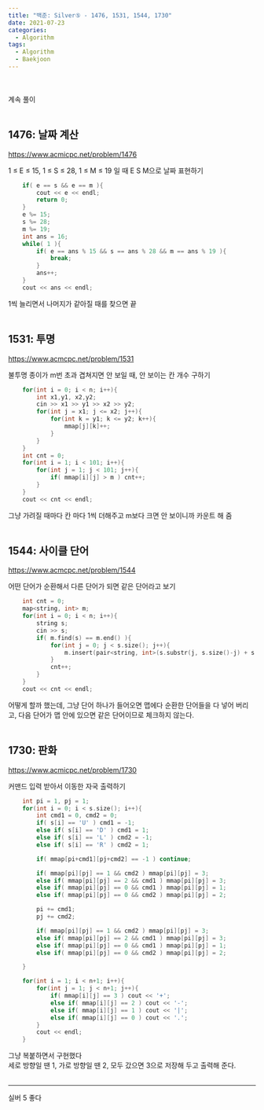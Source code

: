 ```yaml
---
title: "백준: Silver⑤ - 1476, 1531, 1544, 1730"
date: 2021-07-23
categories:
  - Algorithm
tags:
  - Algorithm
  - Baekjoon
---
```


<br></br>
계속 풀이
<br></br>

## 1476: 날짜 계산
https://www.acmicpc.net/problem/1476

1 ≤ E ≤ 15, 1 ≤ S ≤ 28, 1 ≤ M ≤ 19 일 때 E S M으로 날짜 표현하기

```cpp
    if( e == s && e == m ){
        cout << e << endl;
        return 0;
    }
    e %= 15;
    s %= 28;
    m %= 19;
    int ans = 16;
    while( 1 ){
        if( e == ans % 15 && s == ans % 28 && m == ans % 19 ){
            break;
        }
        ans++;
    }
    cout << ans << endl;
```
1씩 늘리면서 나머지가 같아질 때를 찾으면 끝
<br></br>

## 1531: 투명
https://www.acmcpc.net/problem/1531

불투명 종이가 m번 초과 겹쳐지면 안 보일 때, 안 보이는 칸 개수 구하기

```cpp
    for(int i = 0; i < n; i++){
        int x1,y1, x2,y2;
        cin >> x1 >> y1 >> x2 >> y2;
        for(int j = x1; j <= x2; j++){
            for(int k = y1; k <= y2; k++){
                mmap[j][k]++;
            }
        }
    }
    int cnt = 0;
    for(int i = 1; i < 101; i++){
        for(int j = 1; j < 101; j++){
            if( mmap[i][j] > m ) cnt++;
        }
    }
    cout << cnt << endl;
```
그냥 가려질 때마다 칸 마다 1씩 더해주고 m보다 크면 안 보이니까 카운트 해 줌
<br></br>

## 1544: 사이클 단어
https://www.acmcpc.net/problem/1544

어떤 단어가 순환해서 다른 단어가 되면 같은 단어라고 보기

```cpp
    int cnt = 0;
    map<string, int> m;
    for(int i = 0; i < n; i++){
        string s;
        cin >> s;
        if( m.find(s) == m.end() ){
            for(int j = 0; j < s.size(); j++){
                m.insert(pair<string, int>(s.substr(j, s.size()-j) + s.substr(0, j), 1));
            }
            cnt++;
        }
    }
    cout << cnt << endl;
```
어떻게 할까 했는데, 그냥 단어 하나가 들어오면 맵에다 순환한 단어들을 다 넣어 버리고, 다음 단어가 맵 안에 있으면 같은 단어이므로 체크하지 않는다.
<br></br>

## 1730: 판화
https://www.acmicpc.net/problem/1730

커맨드 입력 받아서 이동한 자국 출력하기

```cpp
    int pi = 1, pj = 1;
    for(int i = 0; i < s.size(); i++){
        int cmd1 = 0, cmd2 = 0;
        if( s[i] == 'U' ) cmd1 = -1;
        else if( s[i] == 'D' ) cmd1 = 1;
        else if( s[i] == 'L' ) cmd2 = -1;
        else if( s[i] == 'R' ) cmd2 = 1;

        if( mmap[pi+cmd1][pj+cmd2] == -1 ) continue;

        if( mmap[pi][pj] == 1 && cmd2 ) mmap[pi][pj] = 3;
        else if( mmap[pi][pj] == 2 && cmd1 ) mmap[pi][pj] = 3;
        else if( mmap[pi][pj] == 0 && cmd1 ) mmap[pi][pj] = 1;
        else if( mmap[pi][pj] == 0 && cmd2 ) mmap[pi][pj] = 2;

        pi += cmd1;
        pj += cmd2;

        if( mmap[pi][pj] == 1 && cmd2 ) mmap[pi][pj] = 3;
        else if( mmap[pi][pj] == 2 && cmd1 ) mmap[pi][pj] = 3;
        else if( mmap[pi][pj] == 0 && cmd1 ) mmap[pi][pj] = 1;
        else if( mmap[pi][pj] == 0 && cmd2 ) mmap[pi][pj] = 2;

    }

    for(int i = 1; i < n+1; i++){
        for(int j = 1; j < n+1; j++){
            if( mmap[i][j] == 3 ) cout << '+';
            else if( mmap[i][j] == 2 ) cout << '-';
            else if( mmap[i][j] == 1 ) cout << '|';
            else if( mmap[i][j] == 0 ) cout << '.';
        }
        cout << endl;
    }
```
그냥 복붙하면서 구현했다  
세로 방향일 땐 1, 가로 방향일 땐 2, 모두 갔으면 3으로 저장해 두고 출력해 준다.
<br></br>

---
실버 5 좋다
<br></br>
